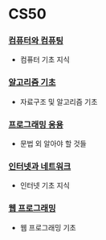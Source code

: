 # CS50

### [컴퓨터와 컴퓨팅](Computer&Computing.md)
 - 컴퓨터 기초 지식

### [알고리즘 기초](Algorithm.md)
 - 자료구조 및 알고리즘 기초

### [프로그래밍 응용](Programming.md)
 - 문법 외 알아야 할 것들

### [인터넷과 네트워크](Internet&Network.md)
 - 인터넷 기초 지식

### [웹 프로그래밍](WebProgramming.md)
 - 웹 프로그래밍 기초
